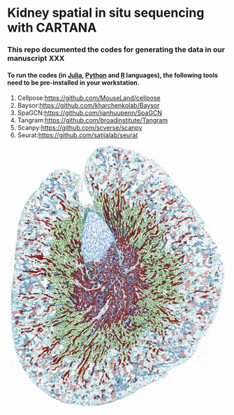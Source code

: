 # Kidney spatial in situ sequencing with CARTANA

### This repo documented the codes for generating the data in our manuscript XXX
#### To run the codes (in <a href="https://julialang.org">Julia</a>, <a href="https://www.python.org">Python</a> and <a href="https://cran.r-project.org">R</a> languages), the following tools need to be pre-installed in your workstation.
1. Cellpose:https://github.com/MouseLand/cellpose
2. Baysor:https://github.com/kharchenkolab/Baysor
3. SpaGCN:https://github.com/jianhuupenn/SpaGCN
4. Tangram:https://github.com/broadinstitute/Tangram
5. Scanpy:https://github.com/scverse/scanpy
6. Seurat:https://github.com/satijalab/seurat

![alt text](https://github.com/TheHumphreysLab/Spatial_analysis/blob/main/image/demo.jpg)



